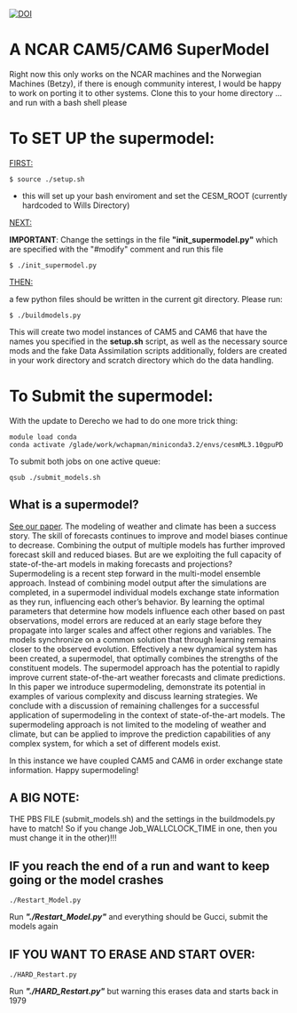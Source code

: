 [![DOI](https://zenodo.org/badge/699459300.svg)](https://zenodo.org/doi/10.5281/zenodo.12577788)


# A NCAR CAM5/CAM6 SuperModel


Right now this only works on the NCAR machines and the Norwegian Machines (Betzy), if there is enough community interest, I would be happy to work on porting it to other systems. 
Clone this to your home directory ... and run with a bash shell please

# To SET UP the supermodel: 
<ins>FIRST:</ins>
```
$ source ./setup.sh
```
- this will set up your bash enviroment and set the CESM_ROOT (currently hardcoded to Wills Directory)

<ins>NEXT:</ins>

**IMPORTANT**: Change the settings in the file **"init_supermodel.py"** which are specified with the "#modify" comment and run this file 
```
$ ./init_supermodel.py
```
<ins>THEN:</ins>

a few python files should be written in the current git directory. Please run:

```
$ ./buildmodels.py
```

This will create two model instances of CAM5 and CAM6 that have the names you specified in the **setup.sh** script, as well as the necessary source mods and the fake Data Assimilation scripts additionally, folders are created in your work directory and scratch directory which do the data handling. 

# To Submit the supermodel:

With the update to Derecho we had to do one more trick thing: 

```
module load conda
conda activate /glade/work/wchapman/miniconda3.2/envs/cesmML3.10gpuPD
```

To submit both jobs on one active queue: 
```
qsub ./submit_models.sh
```

## What is a supermodel? 

[See our paper](https://journals.ametsoc.org/view/journals/bams/aop/BAMS-D-22-0070.1/BAMS-D-22-0070.1.xml). The modeling of weather and climate has been a success story. The skill of forecasts continues to improve and model biases continue to decrease. Combining the output of multiple models has further improved forecast skill and reduced biases. But are we exploiting the full capacity of state-of-the-art models in making forecasts and projections? Supermodeling is a recent step forward in the multi-model ensemble approach. Instead of combining model output after the simulations are completed, in a supermodel individual models exchange state information as they run, influencing each other’s behavior. By learning the optimal parameters that determine how models influence each other based on past observations, model errors are reduced at an early stage before they propagate into larger scales and affect other regions and variables. The models synchronize on a common solution that through learning remains closer to the observed evolution. Effectively a new dynamical system has been created, a supermodel, that optimally combines the strengths of the constituent models. The supermodel approach has the potential to rapidly improve current state-of-the-art weather forecasts and climate predictions. In this paper we introduce supermodeling, demonstrate its potential in examples of various complexity and discuss learning strategies. We conclude with a discussion of remaining challenges for a successful application of supermodeling in the context of state-of-the-art models. The supermodeling approach is not limited to the modeling of weather and climate, but can be applied to improve the prediction capabilities of any complex system, for which a set of different models exist. 

In this instance we have coupled CAM5 and CAM6 in order exchange state information. Happy supermodeling! 

## A BIG NOTE: 
THE PBS FILE (submit_models.sh) and the settings in the buildmodels.py have to match! So if you change Job_WALLCLOCK_TIME in one, then you must change it in the other)!!!

## IF you reach the end of a run and want to keep going or the model crashes
```
./Restart_Model.py
```
Run ***"./Restart_Model.py"*** and everything should be Gucci, submit the models again

## IF YOU WANT TO ERASE AND START OVER: 
```
./HARD_Restart.py
```
Run ***"./HARD_Restart.py"*** but warning this erases data and starts back in 1979


